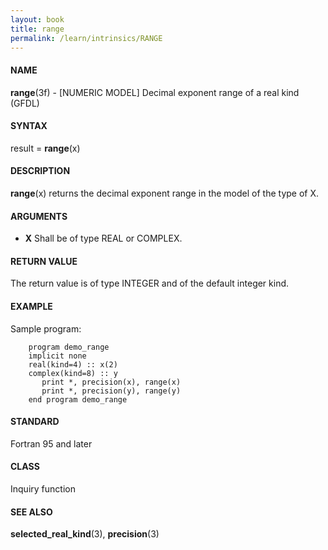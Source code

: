 ```yaml
---
layout: book
title: range
permalink: /learn/intrinsics/RANGE
---
```

#### NAME

__range__(3f) - \[NUMERIC MODEL\] Decimal exponent range of a real kind
(GFDL)

#### SYNTAX

result = __range__(x)

#### DESCRIPTION

__range__(x) returns the decimal exponent range in the model of the type
of X.

#### ARGUMENTS

  - __X__
    Shall be of type REAL or COMPLEX.

#### RETURN VALUE

The return value is of type INTEGER and of the default integer kind.

#### EXAMPLE

Sample program:

```
    program demo_range
    implicit none
    real(kind=4) :: x(2)
    complex(kind=8) :: y
       print *, precision(x), range(x)
       print *, precision(y), range(y)
    end program demo_range
```

#### STANDARD

Fortran 95 and later

#### CLASS

Inquiry function

#### SEE ALSO

__selected\_real\_kind__(3), __precision__(3)
